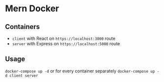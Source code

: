 # Mern Docker

## Containers

* `client` with React on `https://localhost:3000` route
* `server` with Express on `https://localhost:5000` route

## Usage

`docker-compose up -d` or for every container separately `docker-compose up -d client server`